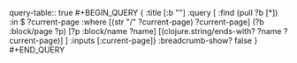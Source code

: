 query-table:: true
#+BEGIN_QUERY
{
:title [:b ""]
:query [
 :find (pull ?b [*])
       :in $ ?current-page
       :where
       [(str "/" ?current-page) ?current-page]
       (?b :block/page ?p)
       [?p :block/name ?name]
       [(clojure.string/ends-with? ?name ?current-page)]
]
:inputs [:current-page]}
:breadcrumb-show? false
}
#+END_QUERY
